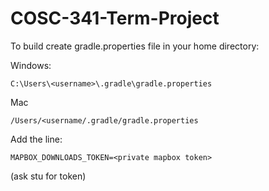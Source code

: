 # COSC-341-Term-Project

To build create gradle.properties file in your home directory:

Windows:
```
C:\Users\<username>\.gradle\gradle.properties
```

Mac
```
/Users/<username/.gradle/gradle.properties
```

Add the line:
```
MAPBOX_DOWNLOADS_TOKEN=<private mapbox token>
```

(ask stu for token)
